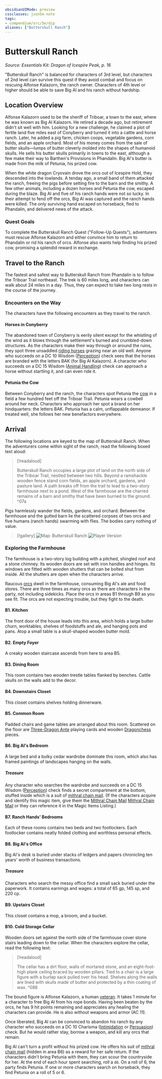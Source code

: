 ```yaml
---
obsidianUIMode: preview
cssclasses: json5e-note
tags:
- compendium/src/5e/dip
aliases: ["Butterskull Ranch"]
---
```

# Butterskull Ranch
*Source: Essentials Kit: Dragon of Icespire Peak, p. 16* 

"Butterskull Ranch" is balanced for characters of 3rd level, but characters of 2nd level can survive this quest if they avoid combat and focus on rescuing Alfonse Kalazorn, the ranch owner. Characters of 4th level or higher should be able to save Big Al and his ranch without hardship.

## Location Overview

Alfonse Kalazorn used to be the sheriff of Triboar, a town to the east, where he was known as Big Al Kalazorn. He retired a decade ago, but retirement didn't sit well with him. Looking for a new challenge, he claimed a plot of fertile land five miles east of Conyberry and turned it into a cattle and horse ranch. Later, he added a pig farm, chicken coops, vegetable gardens, corn fields, and an apple orchard. Most of his money comes from the sale of butter skulls—lumps of butter cleverly molded into the shapes of humanoid skulls. He sells his butter skulls primarily in towns to the east, although a few make their way to Barthen's Provisions in Phandalin. Big Al's butter is made from the milk of Petunia, his prized cow.

When the white dragon Cryovain drove the orcs out of Icespire Hold, they descended into the lowlands. A tenday ago, a small band of them attacked the ranch, freeing the pigs before setting fire to the barn and the smithy. A few other animals, including a dozen horses and Petunia the cow, escaped during the blaze. Big Al and five of his ranch hands were not so lucky. In their attempt to fend off the orcs, Big Al was captured and the ranch hands were killed. The only surviving hand escaped on horseback, fled to Phandalin, and delivered news of the attack.

### Quest Goals

To complete the Butterskull Ranch Quest ("Follow-Up Quests"), adventurers must rescue Alfonse Kalazorn and either convince him to return to Phandalin or rid his ranch of orcs. Alfonse also wants help finding his prized cow, promising a splendid reward in exchange.

## Travel to the Ranch

The fastest and safest way to Butterskull Ranch from Phandalin is to follow the Triboar Trail northeast. The trek is 60 miles long, and characters can walk about 24 miles in a day. Thus, they can expect to take two long rests in the course of the journey.

### Encounters on the Way

The characters have the following encounters as they travel to the ranch.

#### Horses in Conyberry

The abandoned town of Conyberry is eerily silent except for the whistling of the wind as it blows through the settlement's burned and crumbled-down structures. As the characters make their way through or around the ruins, they spot three unsaddled [riding horses](/3-Mechanics/CLI/bestiary/beast/riding-horse.md) grazing near an old well. Anyone who succeeds on a DC 10 Wisdom ([Perception](/3-Mechanics/CLI/rules/skills.md#Perception)) check sees that the horses are branded with the letters BAK (for Big Al Kalazorn). A character who succeeds on a DC 15 Wisdom ([Animal Handling](/3-Mechanics/CLI/rules/skills.md#Animal%20Handling)) check can approach a horse without startling it, and can even ride it.

#### Petunia the Cow

Between Conyberry and the ranch, the characters spot Petunia the [cow](/3-Mechanics/CLI/bestiary/beast/cow-vgm.md) in a field a few hundred feet off the Triboar Trail. Petunia wears a cowbell around her neck. Characters who approach her spot a brand on her hindquarters: the letters BAK. Petunia has a calm, unflappable demeanor. If treated well, she follows her new benefactors everywhere.

## Arrival

The following locations are keyed to the map of Butterskull Ranch. When the adventurers come within sight of the ranch, read the following boxed text aloud:

> [!readaloud] 
> 
> Butterskull Ranch occupies a large plot of land on the north side of the Triboar Trail, nestled between two hills. Beyond a ramshackle wooden fence stand corn fields, an apple orchard, gardens, and pasture land. A path breaks off from the trail to lead to a two-story farmhouse next to a pond. West of the farmhouse are the charred remains of a barn and smithy that have been burned to the ground.
^07a

Pigs harmlessly wander the fields, gardens, and orchard. Between the farmhouse and the gutted barn lie the scattered corpses of two orcs and five humans (ranch hands) swarming with flies. The bodies carry nothing of value.

> [!gallery]
> ![Map: Butterskull Ranch](/3-Mechanics/CLI/adventures/essentials-kit-dragon-of-icespire-peak/img/009-map-br-dm.webp#gallery)
> ![Player Version](/3-Mechanics/CLI/adventures/essentials-kit-dragon-of-icespire-peak/img/010-map-br-pc.webp#gallery)

### Exploring the Farmhouse

The farmhouse is a two-story log building with a pitched, shingled roof and a stone chimney. Its wooden doors are set with iron handles and hinges. Its windows are fitted with wooden shutters that can be bolted shut from inside. All the shutters are open when the characters arrive.

Raucous [orcs](/3-Mechanics/CLI/bestiary/humanoid/orc.md) dwell in the farmhouse, consuming Big Al's ale and food stores. There are three times as many orcs as there are characters in the party, not including sidekicks. Place the orcs in areas B1 through B9 as you see fit. The orcs are not expecting trouble, but they fight to the death.

#### B1. Kitchen

The front door of the house leads into this area, which holds a large butter churn, worktables, shelves of foodstuffs and ale, and hanging pots and pans. Atop a small table is a skull-shaped wooden butter mold.

#### B2. Empty Foyer

A creaky wooden staircase ascends from here to area B5.

#### B3. Dining Room

This room contains two wooden trestle tables flanked by benches. Cattle skulls on the walls add to the decor.

#### B4. Downstairs Closet

This closet contains shelves holding dinnerware.

#### B5. Common Room

Padded chairs and game tables are arranged about this room. Scattered on the floor are [Three-Dragon Ante](/3-Mechanics/CLI/items/three-dragon-ante-set.md) playing cards and wooden [Dragonchess](/3-Mechanics/CLI/items/dragonchess-set.md) pieces.

#### B6. Big Al's Bedroom

A large bed and a bulky cedar wardrobe dominate this room, which also has framed paintings of landscapes hanging on the walls.

##### Treasure

Any character who searches the wardrobe and succeeds on a DC 15 Wisdom ([Perception](/3-Mechanics/CLI/rules/skills.md#Perception)) check finds a secret compartment at the bottom, stuffed inside which is a suit of [mithral chain mail](/3-Mechanics/CLI/items/mithral-armor.md). (If the characters acquire and identify this magic item, give them the [Mithral Chain Mail](/3-Mechanics/CLI/items/mithral-armor.md) [Mithral Chain Mail](/3-Mechanics/CLI/decks/magic-item-cards-dip.md#Mithral%20Chain%20Mail) or they can reference it in the Magic Items Listing.)

#### B7. Ranch Hands' Bedrooms

Each of these rooms contains two beds and two footlockers. Each footlocker contains neatly folded clothing and worthless personal effects.

#### B8. Big Al's Office

Big Al's desk is buried under stacks of ledgers and papers chronicling ten years' worth of business transactions.

##### Treasure

Characters who search the messy office find a small sack buried under the paperwork. It contains earnings and wages: a total of 65 gp, 145 sp, and 220 cp.

#### B9. Upstairs Closet

This closet contains a mop, a broom, and a bucket.

#### B10. Cold Storage Cellar

Wooden doors set against the north side of the farmhouse cover stone stairs leading down to the cellar. When the characters explore the cellar, read the following text:

> [!readaloud] 
> 
> The cellar has a dirt floor, walls of mortared stone, and an eight-foot-high plank ceiling braced by wooden pillars. Tied to a chair is a large figure with a burlap sack pulled over his head. Shelves along the walls are lined with skulls made of butter and protected by a thin coating of wax.
^088

The bound figure is Alfonse Kalazorn, a human [veteran](/3-Mechanics/CLI/bestiary/humanoid/veteran.md). It takes 1 minute for a character to free Big Al from his rope bonds. Having been beaten by the orcs, he has 9 hit points remaining and appreciates any healing the characters can provide. He is also without weapons and armor (AC 11).

Once liberated, Big Al can be convinced to abandon his ranch by any character who succeeds on a DC 10 Charisma ([Intimidation](/3-Mechanics/CLI/rules/skills.md#Intimidation) or [Persuasion](/3-Mechanics/CLI/rules/skills.md#Persuasion)) check. But he would rather stay, borrow a weapon, and kill any orcs that remain.

Big Al can't turn a profit without his prized cow. He offers his suit of [mithral chain mail](/3-Mechanics/CLI/items/mithral-armor.md) (hidden in area B6) as a reward for her safe return. If the characters didn't bring Petunia with them, they can scour the countryside for her. At the end of each hour spent searching, roll a `d6`. On a roll of 6, the party finds Petunia. If one or more characters search on horseback, they find Petunia on a roll of 5 or 6.